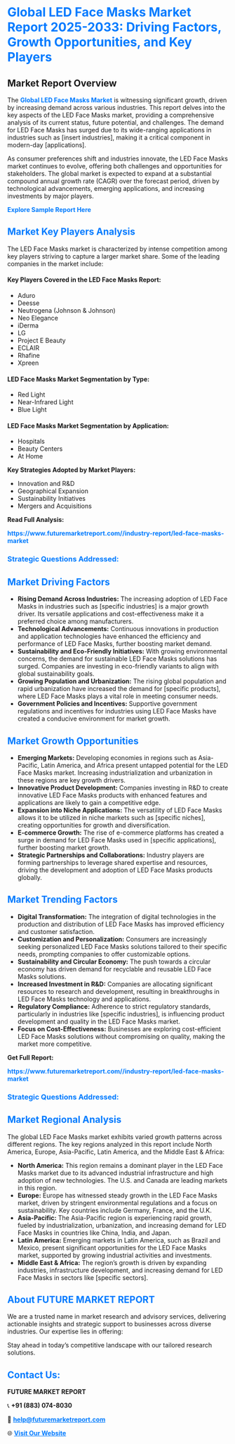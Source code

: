 <h1 style="color: #007BFF;">Global LED Face Masks Market Report 2025-2033: Driving Factors, Growth Opportunities, and Key Players</h1>

<section id="overview">
<h2>Market Report Overview</h2>
<p>The <a href="https://www.futuremarketreport.com//industry-report/led-face-masks-market" style="color: #007BFF; text-decoration: none;"><strong>Global LED Face Masks Market</strong></a> is witnessing significant growth, driven by increasing demand across various industries. This report delves into the key aspects of the LED Face Masks market, providing a comprehensive analysis of its current status, future potential, and challenges. The demand for LED Face Masks has surged due to its wide-ranging applications in industries such as [insert industries], making it a critical component in modern-day [applications].</p>
<p>As consumer preferences shift and industries innovate, the LED Face Masks market continues to evolve, offering both challenges and opportunities for stakeholders. The global market is expected to expand at a substantial compound annual growth rate (CAGR) over the forecast period, driven by technological advancements, emerging applications, and increasing investments by major players.</p>
</section>

<section id="overview">
<p><a href="https://www.futuremarketreport.com//request-sample/reportId=78728" style="color: #007BFF; text-decoration: none;"><strong>Explore Sample Report Here</strong></a></p>
</section>

<section id="key-players">
<h2 style="color: #007BFF;">Market Key Players Analysis</h2>
<p>The LED Face Masks market is characterized by intense competition among key players striving to capture a larger market share. Some of the leading companies in the market include:</p>
<h4>Key Players Covered in the LED Face Masks Report:</h4>
<ul><li>Aduro</li><li>Deesse</li><li>Neutrogena (Johnson &amp; Johnson)</li><li>Neo Elegance</li><li>iDerma</li><li>LG</li><li>Project E Beauty</li><li>ECLAIR</li><li>Rhafine</li><li>Xpreen</li></ul>
<h4>LED Face Masks Market Segmentation by Type:</h4>
<ul><li>Red Light</li><li>Near-Infrared Light</li><li>Blue Light</li></ul>

<h4>LED Face Masks Market Segmentation by Application:</h4>
<ul><li>Hospitals</li><li>Beauty Centers</li><li>At Home</li></ul>
<p><strong>Key Strategies Adopted by Market Players:</strong></p>
<ul>
<li>Innovation and R&D</li>
<li>Geographical Expansion</li>
<li>Sustainability Initiatives</li>
<li>Mergers and Acquisitions</li>
</ul>
</section>

<section>
<p><strong>Read Full Analysis: </strong></p><a href="https://www.futuremarketreport.com//industry-report/led-face-masks-market" style="color: #007BFF; text-decoration: none;"><strong>https://www.futuremarketreport.com//industry-report/led-face-masks-market</strong></a>
<h3 style="color: #007BFF;">Strategic Questions Addressed:</h3>
</section>

<section id="driving-factors">
<h2 style="color: #007BFF;">Market Driving Factors</h2>
<ul>
<li><strong>Rising Demand Across Industries:</strong> The increasing adoption of LED Face Masks in industries such as [specific industries] is a major growth driver. Its versatile applications and cost-effectiveness make it a preferred choice among manufacturers.</li>
<li><strong>Technological Advancements:</strong> Continuous innovations in production and application technologies have enhanced the efficiency and performance of LED Face Masks, further boosting market demand.</li>
<li><strong>Sustainability and Eco-Friendly Initiatives:</strong> With growing environmental concerns, the demand for sustainable LED Face Masks solutions has surged. Companies are investing in eco-friendly variants to align with global sustainability goals.</li>
<li><strong>Growing Population and Urbanization:</strong> The rising global population and rapid urbanization have increased the demand for [specific products], where LED Face Masks plays a vital role in meeting consumer needs.</li>
<li><strong>Government Policies and Incentives:</strong> Supportive government regulations and incentives for industries using LED Face Masks have created a conducive environment for market growth.</li>
</ul>
</section>

<section id="growth-opportunities">
<h2 style="color: #007BFF;">Market Growth Opportunities</h2>
<ul>
<li><strong>Emerging Markets:</strong> Developing economies in regions such as Asia-Pacific, Latin America, and Africa present untapped potential for the LED Face Masks market. Increasing industrialization and urbanization in these regions are key growth drivers.</li>
<li><strong>Innovative Product Development:</strong> Companies investing in R&D to create innovative LED Face Masks products with enhanced features and applications are likely to gain a competitive edge.</li>
<li><strong>Expansion into Niche Applications:</strong> The versatility of LED Face Masks allows it to be utilized in niche markets such as [specific niches], creating opportunities for growth and diversification.</li>
<li><strong>E-commerce Growth:</strong> The rise of e-commerce platforms has created a surge in demand for LED Face Masks used in [specific applications], further boosting market growth.</li>
<li><strong>Strategic Partnerships and Collaborations:</strong> Industry players are forming partnerships to leverage shared expertise and resources, driving the development and adoption of LED Face Masks products globally.</li>
</ul>
</section>

<section id="trending-factors">
<h2 style="color: #007BFF;">Market Trending Factors</h2>
<ul>
<li><strong>Digital Transformation:</strong> The integration of digital technologies in the production and distribution of LED Face Masks has improved efficiency and customer satisfaction.</li>
<li><strong>Customization and Personalization:</strong> Consumers are increasingly seeking personalized LED Face Masks solutions tailored to their specific needs, prompting companies to offer customizable options.</li>
<li><strong>Sustainability and Circular Economy:</strong> The push towards a circular economy has driven demand for recyclable and reusable LED Face Masks solutions.</li>
<li><strong>Increased Investment in R&D:</strong> Companies are allocating significant resources to research and development, resulting in breakthroughs in LED Face Masks technology and applications.</li>
<li><strong>Regulatory Compliance:</strong> Adherence to strict regulatory standards, particularly in industries like [specific industries], is influencing product development and quality in the LED Face Masks market.</li>
<li><strong>Focus on Cost-Effectiveness:</strong> Businesses are exploring cost-efficient LED Face Masks solutions without compromising on quality, making the market more competitive.</li>
</ul>
</section>

<section>
<p><strong>Get Full Report: </strong></p><a href="https://www.futuremarketreport.com//industry-report/led-face-masks-market" style="color: #007BFF; text-decoration: none;"><strong>https://www.futuremarketreport.com//industry-report/led-face-masks-market</strong></a>
<h3 style="color: #007BFF;">Strategic Questions Addressed:</h3>
</section>


<section id="regional-analysis">
<h2 style="color: #007BFF;">Market Regional Analysis</h2>
<p>The global LED Face Masks market exhibits varied growth patterns across different regions. The key regions analyzed in this report include North America, Europe, Asia-Pacific, Latin America, and the Middle East & Africa:</p>
<ul>
<li><strong>North America:</strong> This region remains a dominant player in the LED Face Masks market due to its advanced industrial infrastructure and high adoption of new technologies. The U.S. and Canada are leading markets in this region.</li>
<li><strong>Europe:</strong> Europe has witnessed steady growth in the LED Face Masks market, driven by stringent environmental regulations and a focus on sustainability. Key countries include Germany, France, and the U.K.</li>
<li><strong>Asia-Pacific:</strong> The Asia-Pacific region is experiencing rapid growth, fueled by industrialization, urbanization, and increasing demand for LED Face Masks in countries like China, India, and Japan.</li>
<li><strong>Latin America:</strong> Emerging markets in Latin America, such as Brazil and Mexico, present significant opportunities for the LED Face Masks market, supported by growing industrial activities and investments.</li>
<li><strong>Middle East & Africa:</strong> The region’s growth is driven by expanding industries, infrastructure development, and increasing demand for LED Face Masks in sectors like [specific sectors].</li>
</ul>
</section>

<footer>
<h2 style="color: #007BFF;">About FUTURE MARKET REPORT</h2>
<p>We are a trusted name in market research and advisory services, delivering actionable insights and strategic support to businesses across diverse industries. Our expertise lies in offering:</p>

<p>Stay ahead in today’s competitive landscape with our tailored research solutions.</p>

<h2 style="color: #007BFF;">Contact Us:</h2>
<p><strong>FUTURE MARKET REPORT</strong></p>
<p>📞 <strong>+91 (883) 074-8030</strong></p>
<p>📧 <strong><a href="mailto:help@futuremarketreport.com" style="color: #007BFF;">help@futuremarketreport.com</a></strong></p>
<p>🌐 <strong><a href="https://www.futuremarketreport.com/" style="color: #007BFF;">Visit Our Website</a></strong></p>
</footer>